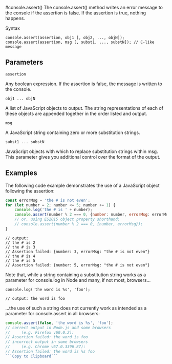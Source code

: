 #console.assert()
The console.assert() method writes an error message to the console if the assertion is false. If the assertion is true, nothing happens.

Syntax
```
console.assert(assertion, obj1 [, obj2, ..., objN]);
console.assert(assertion, msg [, subst1, ..., substN]); // C-like message 
```
## Parameters
```
assertion
```
Any boolean expression. If the assertion is false, the message is written to the console.
```
obj1 ... objN
```
A list of JavaScript objects to output. The string representations of each of these objects are appended together in the order listed and output.
```
msg
```
A JavaScript string containing zero or more substitution strings.
```
subst1 ... substN
```
JavaScript objects with which to replace substitution strings within msg. This parameter gives you additional control over the format of the output.

## Examples
The following code example demonstrates the use of a JavaScript object following the assertion:
```javascript
const errorMsg = 'the # is not even';
for (let number = 2; number <= 5; number += 1) {
    console.log('the # is ' + number);
    console.assert(number % 2 === 0, {number: number, errorMsg: errorMsg});
    // or, using ES2015 object property shorthand:
    // console.assert(number % 2 === 0, {number, errorMsg});
}
```
```
// output:
// the # is 2
// the # is 3
// Assertion failed: {number: 3, errorMsg: "the # is not even"}
// the # is 4
// the # is 5
// Assertion failed: {number: 5, errorMsg: "the # is not even"}
```
Note that, while a string containing a substitution string works as a parameter for console.log in Node and many, if not most, browsers...
```
console.log('the word is %s', 'foo');
```
```
// output: the word is foo
```
...the use of such a string does not currently work as intended as a parameter for console.assert in all browsers:
```javascript
console.assert(false, 'the word is %s', 'foo');
// correct output in Node.js and some browsers
//     (e.g. Firefox v60.0.2):
// Assertion failed: the word is foo
// incorrect output in some browsers
//     (e.g. Chrome v67.0.3396.87):
// Assertion failed: the word is %s foo
```Copy to Clipboard```
